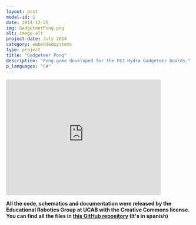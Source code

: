 ```yaml
---
layout: post
modal-id: 1
date: 2014-12-25
img: GadgeteerPong.png
alt: image-alt
project-date: July 2014
category: embeddedsystems
type: project
title: "Gadgeteer Pong"
description: "Pong game developed for the FEZ Hydra Gadgeteer boards."
p_languages: "C#"
---
```


<embed width="420" height="315"
src="http://www.youtube.com/watch?v=QoQYBjscoxM">

<b>All the code, schematics and documentation were released by the Educational Robotics Group at UCAB with the Creative Commons license. You can find all the files in <a href="https://github.com/YoshuaNava/GrupoRoboticaEducativaUCAB">this GitHub repository</a> (It's in spanish) </b>

